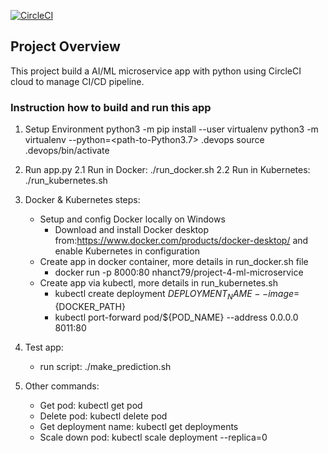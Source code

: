 [![CircleCI](https://dl.circleci.com/status-badge/img/gh/nicktran69/udacity-cloud-devops/tree/project-4.svg?style=svg)](https://dl.circleci.com/status-badge/redirect/gh/nicktran69/udacity-cloud-devops/tree/project-4)

## Project Overview
This project build a AI/ML microservice app with python using CircleCI cloud to manage CI/CD pipeline.

### Instruction how to build and run this app

1. Setup Environment
    python3 -m pip install --user virtualenv
    python3 -m virtualenv --python=<path-to-Python3.7> .devops
    source .devops/bin/activate

2. Run app.py
    2.1 Run in Docker: ./run_docker.sh
    2.2 Run in Kubernetes: ./run_kubernetes.sh

3. Docker & Kubernetes steps:
    * Setup and config Docker locally on Windows
        - Download and install Docker desktop from:https://www.docker.com/products/docker-desktop/ and enable Kubernetes in configuration
    * Create app in docker container, more details in run_docker.sh file
        - docker run -p 8000:80 nhanct79/project-4-ml-microservice
    * Create app via kubectl, more details in run_kubernetes.sh
        - kubectl create deployment ${DEPLOYMENT_NAME} --image=${DOCKER_PATH}
        - kubectl port-forward pod/${POD_NAME} --address 0.0.0.0 8011:80

4. Test app:
    - run script: ./make_prediction.sh

5. Other commands:
    - Get pod: kubectl get pod
    - Delete pod: kubectl delete pod <pod-name>
    - Get deployment name: kubectl get deployments
    - Scale down pod: kubectl scale deployment <deployment-name> --replica=0

